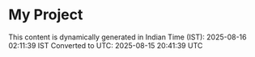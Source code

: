 # My Project

This content is dynamically generated in Indian Time (IST): 2025-08-16 02:11:39 IST
Converted to UTC: 2025-08-15 20:41:39 UTC
